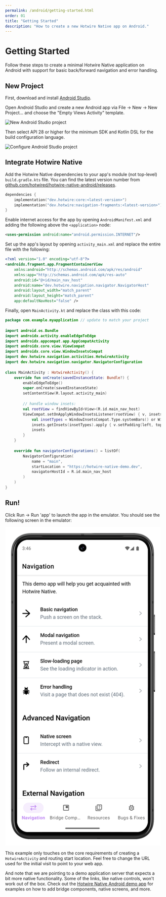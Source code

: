 ```yaml
---
permalink: /android/getting-started.html
order: 01
title: "Getting Started"
description: "How to create a new Hotwire Native app on Android."
---
```


# Getting Started

Follow these steps to create a minimal Hotwire Native application on Android with support for basic back/forward navigation and error handling.

## New Project

First, download and install [Android Studio](https://developer.android.com/studio).

Open Android Studio and create a new Android app via File → New → New Project... and choose the "Empty Views Activity" template.

<img src="/assets/new-android-studio-project.png" class="border" width="600" alt="New Android Studio project" />

Then select API 28 or higher for the minimum SDK and Kotlin DSL for the build configuration language.

<img src="/assets/android-studio-project-options.png" class="border" width="600" alt="Configure Android Studio project" />

## Integrate Hotwire Native

Add the Hotwire Native dependencies to your app's module (not top-level) `build.gradle.kts` file. You can find the latest version number from [github.com/hotwired/hotwire-native-android/releases](https://github.com/hotwired/hotwire-native-android/releases).

```kotlin
dependencies {
    implementation("dev.hotwire:core:<latest-version>")
    implementation("dev.hotwire:navigation-fragments:<latest-version>")
}
```

Enable internet access for the app by opening `AndroidManifest.xml` and adding the following above the `<application>` node:

```xml
<uses-permission android:name="android.permission.INTERNET"/>
```

Set up the app's layout by opening `activity_main.xml` and replace the entire file with the following:

```xml
<?xml version="1.0" encoding="utf-8"?>
<androidx.fragment.app.FragmentContainerView
    xmlns:android="http://schemas.android.com/apk/res/android"
    xmlns:app="http://schemas.android.com/apk/res-auto"
    android:id="@+id/main_nav_host"
    android:name="dev.hotwire.navigation.navigator.NavigatorHost"
    android:layout_width="match_parent"
    android:layout_height="match_parent"
    app:defaultNavHost="false" />
```

Finally, open `MainActivity.kt` and replace the class with this code:

```kotlin
package com.example.myapplication // update to match your project

import android.os.Bundle
import androidx.activity.enableEdgeToEdge
import androidx.appcompat.app.AppCompatActivity
import androidx.core.view.ViewCompat
import androidx.core.view.WindowInsetsCompat
import dev.hotwire.navigation.activities.HotwireActivity
import dev.hotwire.navigation.navigator.NavigatorConfiguration

class MainActivity : HotwireActivity() {
    override fun onCreate(savedInstanceState: Bundle?) {
        enableEdgeToEdge()
        super.onCreate(savedInstanceState)
        setContentView(R.layout.activity_main)

        // handle window insets:
        val rootView = findViewById<View>(R.id.main_nav_host)
        ViewCompat.setOnApplyWindowInsetsListener(rootView) { v, insets ->
            val insetTypes = WindowInsetsCompat.Type.systemBars() or WindowInsetsCompat.Type.ime()
            insets.getInsets(insetTypes).apply { v.setPadding(left, top, right, bottom) }
            insets
        }
    }

    override fun navigatorConfigurations() = listOf(
        NavigatorConfiguration(
            name = "main",
            startLocation = "https://hotwire-native-demo.dev",
            navigatorHostId = R.id.main_nav_host
        )
    )
}
```

## Run!

Click Run → Run 'app' to launch the app in the emulator. You should see the following screen in the emulator:

<img src="/assets/android-hotwire-native-demo.png" class="border" width="600" alt="Hotwire Native demo app" />

This example only touches on the core requirements of creating a `HotwireActivity` and routing start location. Feel free to change the URL used for the initial visit to point to your web app.

And note that we are pointing to a demo application server that expects a bit more native functionality. Some of the links, like native controls, won't work out of the box. Check out the [Hotwire Native Android demo app](https://github.com/hotwired/hotwire-native-android/tree/main/demo) for examples on how to add bridge components, native screens, and more.
